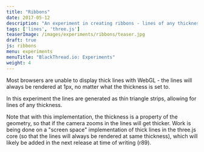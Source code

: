 ```yaml
---
title: "Ribbons"
date: 2017-05-12
description: "An experiment in creating ribbons - lines of any thickness - which is not possible by default in thee.js"
tags: ['lines', 'three.js']
teaserImage: /images/experiments/ribbons/teaser.jpg
draft: true
js: ribbons
menu: experiments
menuTitle: "BlackThread.io: Experiments"
weight: 4
---
```

<p>
  Most browsers are unable to display thick lines with WebGL - the lines will always be
  rendered at 1px, no matter what the thickness is set to.
</p>
<p>
  In this experiment the lines are generated as thin triangle strips, allowing for lines of
  any thickness.
</p>
<p>
  Note that with this implementation, the thickness is a property of the geometry,
  so that if the camera zooms in the lines will get thicker.
  Work is being done on a "screen space" implementation of thick lines in the three.js core
  (so that the lines will always be rendered at same thickness),
  which will likely be added in the next release at time of writing (r89).
</p>
<canvas id="canvas"></canvas>
